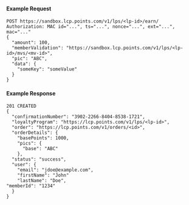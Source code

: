 #### Example Request

    POST https://sandbox.lcp.points.com/v1/lps/<lp-id>/earn/
    Authorization: MAC id="...", ts="...", nonce="...", ext="...", mac="..."
    {
      "amount": 100,
      "memberValidation": "https://sandbox.lcp.points.com/v1/lps/<lp-id>/mvs/<mv-id>",
      "pic": "ABC",
      "data": {
        "someKey": "someValue"
      }
    }

#### Example Response

    201 CREATED
    {
      "confirmationNumber": "3902-2266-8404-8538-1721",
      "loyaltyProgram": "https://lcp.points.com/v1/lps/<lp-id>",
      "order": "https://lcp.points.com/v1/orders/<id>",
      "orderDetails": {
        "basePoints": 1000,
        "pics": {
          "base": "ABC"
        },
      "status": "success",
      "user": {
        "email": "jdoe@example.com",
        "firstName": "John"
        "lastName": "Doe",
	"memberId": "1234"
      }
    }
